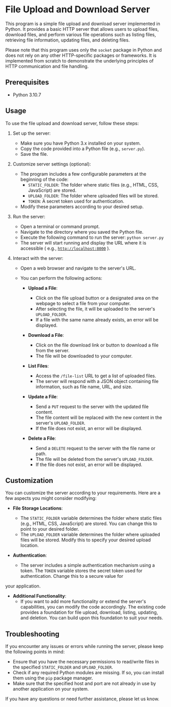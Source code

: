 # File Upload and Download Server

This program is a simple file upload and download server implemented in Python. It provides a basic HTTP server that allows users to upload files, download files, and perform various file operations such as listing files, retrieving file information, updating files, and deleting files.

Please note that this program uses only the `socket` package in Python and does not rely on any other HTTP-specific packages or frameworks. It is implemented from scratch to demonstrate the underlying principles of HTTP communication and file handling.

## Prerequisites

- Python 3.10.7

## Usage

To use the file upload and download server, follow these steps:

1. Set up the server:
   - Make sure you have Python 3.x installed on your system.
   - Copy the code provided into a Python file (e.g., `server.py`).
   - Save the file.

2. Customize server settings (optional):
   - The program includes a few configurable parameters at the beginning of the code:
     - `STATIC_FOLDER`: The folder where static files (e.g., HTML, CSS, JavaScript) are stored.
     - `UPLOAD_FOLDER`: The folder where uploaded files will be stored.
     - `TOKEN`: A secret token used for authentication.
   - Modify these parameters according to your desired setup.

3. Run the server:
   - Open a terminal or command prompt.
   - Navigate to the directory where you saved the Python file.
   - Execute the following command to run the server: `python server.py`
   - The server will start running and display the URL where it is accessible ( e.g., [`http://localhost:8000`](http://localhost:8000) ).

4. Interact with the server:
   - Open a web browser and navigate to the server's URL.
   - You can perform the following actions:

     - **Upload a File**:
       - Click on the file upload button or a designated area on the webpage to select a file from your computer.
       - After selecting the file, it will be uploaded to the server's `UPLOAD_FOLDER`.
       - If a file with the same name already exists, an error will be displayed.

     - **Download a File**:
       - Click on the file download link or button to download a file from the server.
       - The file will be downloaded to your computer.

     - **List Files**:
       - Access the `/file-list` URL to get a list of uploaded files.
       - The server will respond with a JSON object containing file information, such as file name, URL, and size.

     - **Update a File**:
       - Send a `PUT` request to the server with the updated file content.
       - The file content will be replaced with the new content in the server's `UPLOAD_FOLDER`.
       - If the file does not exist, an error will be displayed.

     - **Delete a File**:
       - Send a `DELETE` request to the server with the file name or path.
       - The file will be deleted from the server's `UPLOAD_FOLDER`.
       - If the file does not exist, an error will be displayed.

## Customization

You can customize the server according to your requirements. Here are a few aspects you might consider modifying:

- **File Storage Locations**:
  - The `STATIC_FOLDER` variable determines the folder where static files (e.g., HTML, CSS, JavaScript) are stored. You can change this to point to your desired folder.
  - The `UPLOAD_FOLDER` variable determines the folder where uploaded files will be stored. Modify this to specify your desired upload location.

- **Authentication**:
  - The server includes a simple authentication mechanism using a token. The `TOKEN` variable stores the secret token used for authentication. Change this to a secure value for

 your application.

- **Additional Functionality**:
  - If you want to add more functionality or extend the server's capabilities, you can modify the code accordingly. The existing code provides a foundation for file upload, download, listing, updating, and deletion. You can build upon this foundation to suit your needs.

## Troubleshooting

If you encounter any issues or errors while running the server, please keep the following points in mind:

- Ensure that you have the necessary permissions to read/write files in the specified `STATIC_FOLDER` and `UPLOAD_FOLDER`.
- Check if any required Python modules are missing. If so, you can install them using the `pip` package manager.
- Make sure that the specified host and port are not already in use by another application on your system.

If you have any questions or need further assistance, please let us know.
